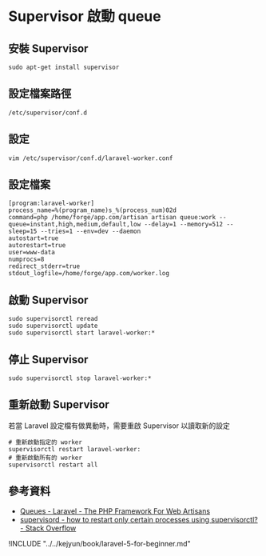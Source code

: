 # Supervisor 啟動 queue

## 安裝 Supervisor

```shell
sudo apt-get install supervisor
```

## 設定檔案路徑

```shell
/etc/supervisor/conf.d
```

## 設定

```shell
vim /etc/supervisor/conf.d/laravel-worker.conf
```

## 設定檔案

```
[program:laravel-worker]
process_name=%(program_name)s_%(process_num)02d
command=php /home/forge/app.com/artisan artisan queue:work --queue=instant,high,medium,default,low --delay=1 --memory=512 --sleep=15 --tries=1 --env=dev --daemon
autostart=true
autorestart=true
user=www-data
numprocs=8
redirect_stderr=true
stdout_logfile=/home/forge/app.com/worker.log
```


## 啟動 Supervisor

```shell
sudo supervisorctl reread
sudo supervisorctl update
sudo supervisorctl start laravel-worker:*
```

## 停止 Supervisor

```shell
sudo supervisorctl stop laravel-worker:*
```

## 重新啟動 Supervisor

若當 Laravel 設定檔有做異動時，需要重啟 Supervisor 以讀取新的設定

```shell
# 重新啟動指定的 worker
supervisorctl restart laravel-worker:
# 重新啟動所有的 worker
supervisorctl restart all
```

## 參考資料
* [Queues - Laravel - The PHP Framework For Web Artisans](https://laravel.com/docs/5.4/queues#supervisor-configuration)
* [supervisord - how to restart only certain processes using supervisorctl? - Stack Overflow](https://stackoverflow.com/questions/9301494/how-to-restart-only-certain-processes-using-supervisorctl)


!INCLUDE "../../kejyun/book/laravel-5-for-beginner.md"
